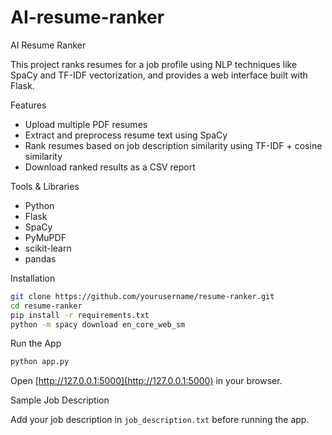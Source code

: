 # AI-resume-ranker

AI Resume Ranker

This project ranks resumes for a job profile using NLP techniques like SpaCy and TF-IDF vectorization, and provides a web interface built with Flask.

Features

- Upload multiple PDF resumes
- Extract and preprocess resume text using SpaCy
- Rank resumes based on job description similarity using TF-IDF + cosine similarity
- Download ranked results as a CSV report

Tools & Libraries
- Python
- Flask
- SpaCy
- PyMuPDF
- scikit-learn
- pandas

Installation

```bash
git clone https://github.com/yourusername/resume-ranker.git
cd resume-ranker
pip install -r requirements.txt
python -m spacy download en_core_web_sm
```

Run the App

```bash
python app.py
```

Open [http://127.0.0.1:5000](http://127.0.0.1:5000) in your browser.


Sample Job Description

Add your job description in `job_description.txt` before running the app.


